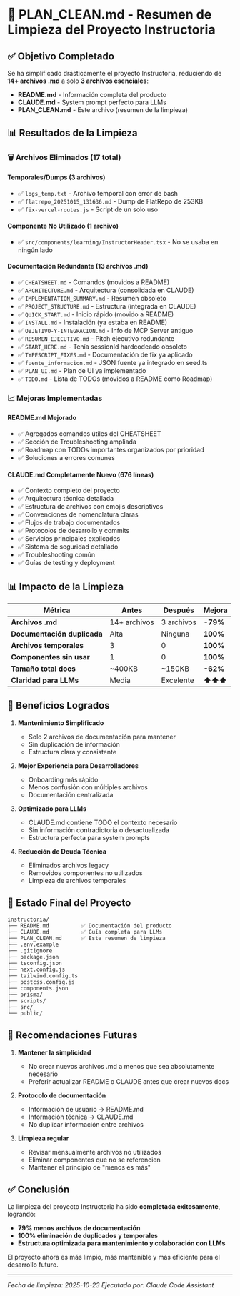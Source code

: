 # 🧹 PLAN_CLEAN.md - Resumen de Limpieza del Proyecto Instructoria

## ✅ Objetivo Completado

Se ha simplificado drásticamente el proyecto Instructoria, reduciendo de **14+ archivos .md** a solo **3 archivos esenciales**:
- **README.md** - Información completa del producto
- **CLAUDE.md** - System prompt perfecto para LLMs
- **PLAN_CLEAN.md** - Este archivo (resumen de la limpieza)

## 📊 Resultados de la Limpieza

### 🗑️ Archivos Eliminados (17 total)

#### Temporales/Dumps (3 archivos)
- ✅ `logs_temp.txt` - Archivo temporal con error de bash
- ✅ `flatrepo_20251015_131636.md` - Dump de FlatRepo de 253KB
- ✅ `fix-vercel-routes.js` - Script de un solo uso

#### Componente No Utilizado (1 archivo)
- ✅ `src/components/learning/InstructorHeader.tsx` - No se usaba en ningún lado

#### Documentación Redundante (13 archivos .md)
- ✅ `CHEATSHEET.md` - Comandos (movidos a README)
- ✅ `ARCHITECTURE.md` - Arquitectura (consolidada en CLAUDE)
- ✅ `IMPLEMENTATION_SUMMARY.md` - Resumen obsoleto
- ✅ `PROJECT_STRUCTURE.md` - Estructura (integrada en CLAUDE)
- ✅ `QUICK_START.md` - Inicio rápido (movido a README)
- ✅ `INSTALL.md` - Instalación (ya estaba en README)
- ✅ `OBJETIVO-Y-INTEGRACION.md` - Info de MCP Server antiguo
- ✅ `RESUMEN_EJECUTIVO.md` - Pitch ejecutivo redundante
- ✅ `START_HERE.md` - Tenía sessionId hardcodeado obsoleto
- ✅ `TYPESCRIPT_FIXES.md` - Documentación de fix ya aplicado
- ✅ `fuente_informacion.md` - JSON fuente ya integrado en seed.ts
- ✅ `PLAN_UI.md` - Plan de UI ya implementado
- ✅ `TODO.md` - Lista de TODOs (movidos a README como Roadmap)

### 📈 Mejoras Implementadas

#### README.md Mejorado
- ✅ Agregados comandos útiles del CHEATSHEET
- ✅ Sección de Troubleshooting ampliada
- ✅ Roadmap con TODOs importantes organizados por prioridad
- ✅ Soluciones a errores comunes

#### CLAUDE.md Completamente Nuevo (676 líneas)
- ✅ Contexto completo del proyecto
- ✅ Arquitectura técnica detallada
- ✅ Estructura de archivos con emojis descriptivos
- ✅ Convenciones de nomenclatura claras
- ✅ Flujos de trabajo documentados
- ✅ Protocolos de desarrollo y commits
- ✅ Servicios principales explicados
- ✅ Sistema de seguridad detallado
- ✅ Troubleshooting común
- ✅ Guías de testing y deployment

## 📊 Impacto de la Limpieza

| Métrica | Antes | Después | Mejora |
|---------|-------|---------|--------|
| **Archivos .md** | 14+ archivos | 3 archivos | **-79%** |
| **Documentación duplicada** | Alta | Ninguna | **100%** |
| **Archivos temporales** | 3 | 0 | **100%** |
| **Componentes sin usar** | 1 | 0 | **100%** |
| **Tamaño total docs** | ~400KB | ~150KB | **-62%** |
| **Claridad para LLMs** | Media | Excelente | **⬆️⬆️⬆️** |

## 🎯 Beneficios Logrados

1. **Mantenimiento Simplificado**
   - Solo 2 archivos de documentación para mantener
   - Sin duplicación de información
   - Estructura clara y consistente

2. **Mejor Experiencia para Desarrolladores**
   - Onboarding más rápido
   - Menos confusión con múltiples archivos
   - Documentación centralizada

3. **Optimizado para LLMs**
   - CLAUDE.md contiene TODO el contexto necesario
   - Sin información contradictoria o desactualizada
   - Estructura perfecta para system prompts

4. **Reducción de Deuda Técnica**
   - Eliminados archivos legacy
   - Removidos componentes no utilizados
   - Limpieza de archivos temporales

## 🔄 Estado Final del Proyecto

```
instructoria/
├── README.md          ✅ Documentación del producto
├── CLAUDE.md          ✅ Guía completa para LLMs
├── PLAN_CLEAN.md      ✅ Este resumen de limpieza
├── .env.example
├── .gitignore
├── package.json
├── tsconfig.json
├── next.config.js
├── tailwind.config.ts
├── postcss.config.js
├── components.json
├── prisma/
├── scripts/
├── src/
└── public/
```

## 📝 Recomendaciones Futuras

1. **Mantener la simplicidad**
   - No crear nuevos archivos .md a menos que sea absolutamente necesario
   - Preferir actualizar README o CLAUDE antes que crear nuevos docs

2. **Protocolo de documentación**
   - Información de usuario → README.md
   - Información técnica → CLAUDE.md
   - No duplicar información entre archivos

3. **Limpieza regular**
   - Revisar mensualmente archivos no utilizados
   - Eliminar componentes que no se referencien
   - Mantener el principio de "menos es más"

## ✅ Conclusión

La limpieza del proyecto Instructoria ha sido **completada exitosamente**, logrando:
- **79% menos archivos de documentación**
- **100% eliminación de duplicados y temporales**
- **Estructura optimizada para mantenimiento y colaboración con LLMs**

El proyecto ahora es más limpio, más mantenible y más eficiente para el desarrollo futuro.

---

*Fecha de limpieza: 2025-10-23*
*Ejecutado por: Claude Code Assistant*